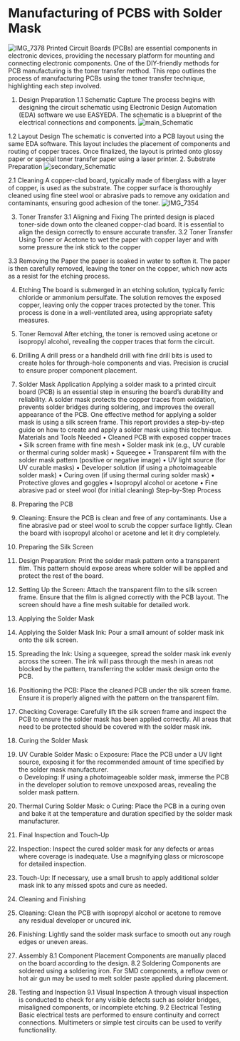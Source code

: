 # Manufacturing of PCBS with Solder Mask
![IMG_7378](https://github.com/user-attachments/assets/c0d4c2f1-4def-424f-97cf-cc3a0be6e29d)
Printed Circuit Boards (PCBs) are essential components in electronic devices, providing the necessary platform for mounting and connecting electronic components. One of the DIY-friendly methods for PCB manufacturing is the toner transfer method. This repo outlines the process of manufacturing PCBs using the toner transfer technique, highlighting each step involved.
1. Design Preparation
1.1 Schematic Capture
The process begins with designing the circuit schematic using Electronic Design Automation (EDA) software we use EASYEDA. The schematic is a blueprint of the electrical connections and components.
![main_Schematic](https://github.com/user-attachments/assets/bdc470ab-c9f0-44b3-b7dc-fc4dae3cfe45)

1.2 Layout Design
The schematic is converted into a PCB layout using the same EDA software. This layout includes the placement of components and routing of copper traces. Once finalized, the layout is printed onto glossy paper or special toner transfer paper using a laser printer.
2. Substrate Preparation
![secondary_Schematic](https://github.com/user-attachments/assets/73a4351d-982e-409a-8036-3926abc09d02)

2.1 Cleaning
A copper-clad board, typically made of fiberglass with a layer of copper, is used as the substrate. The copper surface is thoroughly cleaned using fine steel wool or abrasive pads to remove any oxidation and contaminants, ensuring good adhesion of the toner.
 ![IMG_7354](https://github.com/user-attachments/assets/507f98c8-dfda-43c1-897c-0605083a755d)

3. Toner Transfer
3.1 Aligning and Fixing
The printed design is placed toner-side down onto the cleaned copper-clad board. It is essential to align the design correctly to ensure accurate transfer.
3.2 Toner Transfer
Using Toner or Acetone to wet the paper with copper layer and with some pressure the ink stick to the copper
 
3.3 Removing the Paper
the paper is soaked in water to soften it. The paper is then carefully removed, leaving the toner on the copper, which now acts as a resist for the etching process.
 
4. Etching
The board is submerged in an etching solution, typically ferric chloride or ammonium persulfate. The solution removes the exposed copper, leaving only the copper traces protected by the toner. This process is done in a well-ventilated area, using appropriate safety measures.
 
5. Toner Removal
After etching, the toner is removed using acetone or isopropyl alcohol, revealing the copper traces that form the circuit.
  
6. Drilling
A drill press or a handheld drill with fine drill bits is used to create holes for through-hole components and vias. Precision is crucial to ensure proper component placement.

7. Solder Mask Application
Applying a solder mask to a printed circuit board (PCB) is an essential step in ensuring the board’s durability and reliability. A solder mask protects the copper traces from oxidation, prevents solder bridges during soldering, and improves the overall appearance of the PCB. One effective method for applying a solder mask is using a silk screen frame. This report provides a step-by-step guide on how to create and apply a solder mask using this technique.
Materials and Tools Needed
•	Cleaned PCB with exposed copper traces
•	Silk screen frame with fine mesh
•	Solder mask ink (e.g., UV curable or thermal curing solder mask)
•	Squeegee
•	Transparent film with the solder mask pattern (positive or negative image)
•	UV light source (for UV curable masks)
•	Developer solution (if using a photoimageable solder mask)
•	Curing oven (if using thermal curing solder mask)
•	Protective gloves and goggles
•	Isopropyl alcohol or acetone
•	Fine abrasive pad or steel wool (for initial cleaning)
Step-by-Step Process
1. Preparing the PCB
1.	Cleaning: Ensure the PCB is clean and free of any contaminants. Use a fine abrasive pad or steel wool to scrub the copper surface lightly. Clean the board with isopropyl alcohol or acetone and let it dry completely.
2. Preparing the Silk Screen
1.	Design Preparation: Print the solder mask pattern onto a transparent film. This pattern should expose areas where solder will be applied and protect the rest of the board.
  
2.	Setting Up the Screen: Attach the transparent film to the silk screen frame. Ensure that the film is aligned correctly with the PCB layout. The screen should have a fine mesh suitable for detailed work.
  
3. Applying the Solder Mask
1.	Applying the Solder Mask Ink: Pour a small amount of solder mask ink onto the silk screen.  
2.	Spreading the Ink: Using a squeegee, spread the solder mask ink evenly across the screen. The ink will pass through the mesh in areas not blocked by the pattern, transferring the solder mask design onto the PCB.
  

3.	Positioning the PCB: Place the cleaned PCB under the silk screen frame. Ensure it is properly aligned with the pattern on the transparent film.
 

4.	Checking Coverage: Carefully lift the silk screen frame and inspect the PCB to ensure the solder mask has been applied correctly. All areas that need to be protected should be covered with the solder mask ink.
4. Curing the Solder Mask
1.	UV Curable Solder Mask:
o	Exposure: Place the PCB under a UV light source, exposing it for the recommended amount of time specified by the solder mask manufacturer.  
o	Developing: If using a photoimageable solder mask, immerse the PCB in the developer solution to remove unexposed areas, revealing the solder mask pattern.
2.	Thermal Curing Solder Mask:
o	Curing: Place the PCB in a curing oven and bake it at the temperature and duration specified by the solder mask manufacturer.
5. Final Inspection and Touch-Up
1.	Inspection: Inspect the cured solder mask for any defects or areas where coverage is inadequate. Use a magnifying glass or microscope for detailed inspection.  
2.	Touch-Up: If necessary, use a small brush to apply additional solder mask ink to any missed spots and cure as needed.
6. Cleaning and Finishing
1.	Cleaning: Clean the PCB with isopropyl alcohol or acetone to remove any residual developer or uncured ink.
2.	Finishing: Lightly sand the solder mask surface to smooth out any rough edges or uneven areas.
 

8. Assembly
8.1 Component Placement
Components are manually placed on the board according to the design. 
8.2 Soldering
Components are soldered using a soldering iron. For SMD components, a reflow oven or hot air gun may be used to melt solder paste applied during placement.
9. Testing and Inspection
9.1 Visual Inspection
A through visual inspection is conducted to check for any visible defects such as solder bridges, misaligned components, or incomplete etching.
9.2 Electrical Testing
Basic electrical tests are performed to ensure continuity and correct connections. Multimeters or simple test circuits can be used to verify functionality.
 

